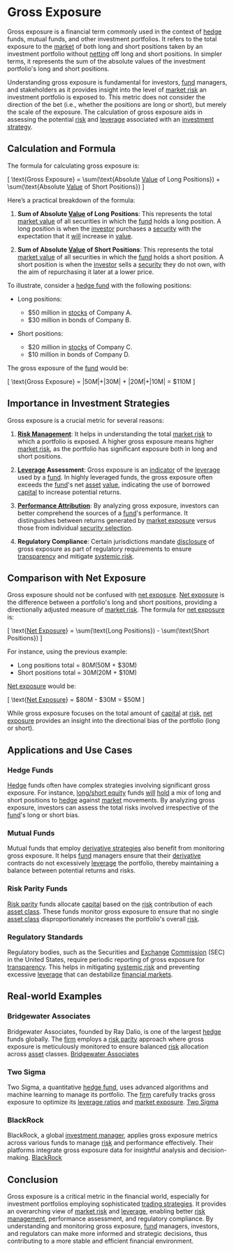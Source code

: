 # Gross Exposure

Gross exposure is a financial term commonly used in the context of [hedge](../h/hedge.md) funds, mutual funds, and other investment portfolios. It refers to the total exposure to the [market](../m/market.md) of both long and short positions taken by an investment portfolio without [netting](../n/netting.md) off long and short positions. In simpler terms, it represents the sum of the absolute values of the investment portfolio's long and short positions.

Understanding gross exposure is fundamental for investors, [fund](../f/fund.md) managers, and stakeholders as it provides insight into the level of [market risk](../m/market_risk.md) an investment portfolio is exposed to. This metric does not consider the direction of the bet (i.e., whether the positions are long or short), but merely the scale of the exposure. The calculation of gross exposure aids in assessing the potential [risk](../r/risk.md) and [leverage](../l/leverage.md) associated with an [investment strategy](../i/investment_strategy.md).

## Calculation and Formula

The formula for calculating gross exposure is:

\[ \text{Gross Exposure} = \sum(\text{Absolute [Value](../v/value.md) of Long Positions}) + \sum(\text{Absolute [Value](../v/value.md) of Short Positions}) \]

Here’s a practical breakdown of the formula:

1. **Sum of Absolute [Value](../v/value.md) of Long Positions**: This represents the total [market value](../m/market_value.md) of all securities in which the [fund](../f/fund.md) holds a long position. A long position is when the [investor](../i/investor.md) purchases a [security](../s/security.md) with the expectation that it [will](../w/will.md) increase in [value](../v/value.md).

2. **Sum of Absolute [Value](../v/value.md) of Short Positions**: This represents the total [market value](../m/market_value.md) of all securities in which the [fund](../f/fund.md) holds a short position. A short position is when the [investor](../i/investor.md) sells a [security](../s/security.md) they do not own, with the aim of repurchasing it later at a lower price.

To illustrate, consider a [hedge fund](../h/hedge_fund.md) with the following positions:

- Long positions:
  - $50 million in [stocks](../s/stock.md) of Company A.
  - $30 million in bonds of Company B.

- Short positions:
  - $20 million in [stocks](../s/stock.md) of Company C.
  - $10 million in bonds of Company D.

The gross exposure of the [fund](../f/fund.md) would be:

\[ \text{Gross Exposure} = |$50M| + |$30M| + |$20M| + |$10M| = $110M \]

## Importance in Investment Strategies

Gross exposure is a crucial metric for several reasons:

1. **[Risk Management](../r/risk_management.md)**: It helps in understanding the total [market risk](../m/market_risk.md) to which a portfolio is exposed. A higher gross exposure means higher [market risk](../m/market_risk.md), as the portfolio has significant exposure both in long and short positions.

2. **[Leverage](../l/leverage.md) Assessment**: Gross exposure is an [indicator](../i/indicator.md) of the [leverage](../l/leverage.md) used by a [fund](../f/fund.md). In highly leveraged funds, the gross exposure often exceeds the [fund](../f/fund.md)'s net [asset](../a/asset.md) [value](../v/value.md), indicating the use of borrowed [capital](../c/capital.md) to increase potential returns.

3. **[Performance Attribution](../p/performance_attribution.md)**: By analyzing gross exposure, investors can better comprehend the sources of a [fund](../f/fund.md)'s performance. It distinguishes between returns generated by [market exposure](../m/market_exposure.md) versus those from individual [security selection](../s/security_selection.md).

4. **Regulatory Compliance**: Certain jurisdictions mandate [disclosure](../d/disclosure.md) of gross exposure as part of regulatory requirements to ensure [transparency](../t/transparency.md) and mitigate [systemic risk](../s/systemic_risk.md).

## Comparison with Net Exposure

Gross exposure should not be confused with [net exposure](../n/net_exposure.md). [Net exposure](../n/net_exposure.md) is the difference between a portfolio's long and short positions, providing a directionally adjusted measure of [market risk](../m/market_risk.md). The formula for [net exposure](../n/net_exposure.md) is:

\[ \text{[Net Exposure](../n/net_exposure.md)} = \sum(\text{Long Positions}) - \sum(\text{Short Positions}) \]

For instance, using the previous example:

- Long positions total = $80M ($50M + $30M)
- Short positions total = $30M ($20M + $10M)

[Net exposure](../n/net_exposure.md) would be:

\[ \text{[Net Exposure](../n/net_exposure.md)} = $80M - $30M = $50M \]

While gross exposure focuses on the total amount of [capital](../c/capital.md) at [risk](../r/risk.md), [net exposure](../n/net_exposure.md) provides an insight into the directional bias of the portfolio (long or short).

## Applications and Use Cases

### Hedge Funds

[Hedge](../h/hedge.md) funds often have complex strategies involving significant gross exposure. For instance, [long/short equity](../l/long_short_equity.md) funds [will](../w/will.md) [hold](../h/hold.md) a mix of long and short positions to [hedge](../h/hedge.md) against [market](../m/market.md) movements. By analyzing gross exposure, investors can assess the total risks involved irrespective of the [fund](../f/fund.md)'s long or short bias.

### Mutual Funds

Mutual funds that employ [derivative strategies](../d/derivative_strategies.md) also benefit from monitoring gross exposure. It helps [fund](../f/fund.md) managers ensure that their [derivative](../d/derivative.md) contracts do not excessively [leverage](../l/leverage.md) the portfolio, thereby maintaining a balance between potential returns and risks.

### Risk Parity Funds

[Risk parity](../r/risk_parity.md) funds allocate [capital](../c/capital.md) based on the [risk](../r/risk.md) contribution of each [asset class](../a/asset_class.md). These funds monitor gross exposure to ensure that no single [asset class](../a/asset_class.md) disproportionately increases the portfolio's overall [risk](../r/risk.md).

### Regulatory Standards

Regulatory bodies, such as the Securities and [Exchange](../e/exchange.md) [Commission](../c/commission.md) (SEC) in the United States, require periodic reporting of gross exposure for [transparency](../t/transparency.md). This helps in mitigating [systemic risk](../s/systemic_risk.md) and preventing excessive [leverage](../l/leverage.md) that can destabilize [financial markets](../f/financial_market.md).

## Real-world Examples

### Bridgewater Associates

Bridgewater Associates, founded by Ray Dalio, is one of the largest [hedge](../h/hedge.md) funds globally. The [firm](../f/firm.md) employs a [risk parity](../r/risk_parity.md) approach where gross exposure is meticulously monitored to ensure balanced [risk](../r/risk.md) allocation across [asset](../a/asset.md) classes. [Bridgewater Associates](https://www.bridgewater.com/)

### Two Sigma

Two Sigma, a quantitative [hedge fund](../h/hedge_fund.md), uses advanced algorithms and machine learning to manage its portfolio. The [firm](../f/firm.md) carefully tracks gross exposure to optimize its [leverage ratios](../l/leverage_ratios.md) and [market exposure](../m/market_exposure.md). [Two Sigma](https://www.twosigma.com/)

### BlackRock

BlackRock, a global [investment manager](../i/investment_manager.md), applies gross exposure metrics across various funds to manage [risk](../r/risk.md) and performance effectively. Their platforms integrate gross exposure data for insightful analysis and decision-making. [BlackRock](https://www.blackrock.com/)

## Conclusion

Gross exposure is a critical metric in the financial world, especially for investment portfolios employing sophisticated [trading strategies](../t/trading_strategies.md). It provides an overarching view of [market risk](../m/market_risk.md) and [leverage](../l/leverage.md), enabling better [risk management](../r/risk_management.md), performance assessment, and regulatory compliance. By understanding and monitoring gross exposure, [fund](../f/fund.md) managers, investors, and regulators can make more informed and strategic decisions, thus contributing to a more stable and efficient financial environment.